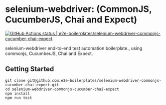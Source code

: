 # selenium-webdriver: (CommonJS, CucumberJS, Chai and Expect)

[![GitHub Actions status | e2e-boilerplates/selenium-webdriver-commonjs-cucumber-chai-expect](https://github.com/e2e-boilerplates/selenium-webdriver-commonjs-cucumber-chai-expect/workflows/selenium-webdriver-commonjs-cucumber-chai-expect/badge.svg)](https://github.com/e2e-boilerplates/selenium-webdriver-commonjs-cucumber-chai-expect/actions?workflow=selenium-webdriver-commonjs-cucumber-chai-expect)

selenium-webdriver end-to-end test automation boilerplate., using commonjs, CucumberJS, Chai and Expect.

## Getting Started

    git clone git@github.com:e2e-boilerplates/selenium-webdriver-commonjs-cucumber-chai-expect.git
    cd selenium-webdriver-commonjs-cucumber-chai-expect
    npm install
    npm run test

